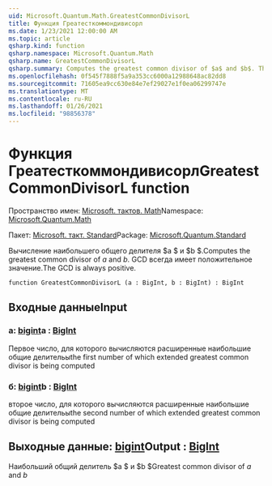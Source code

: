 ```yaml
---
uid: Microsoft.Quantum.Math.GreatestCommonDivisorL
title: Функция Греатесткоммондивисорл
ms.date: 1/23/2021 12:00:00 AM
ms.topic: article
qsharp.kind: function
qsharp.namespace: Microsoft.Quantum.Math
qsharp.name: GreatestCommonDivisorL
qsharp.summary: Computes the greatest common divisor of $a$ and $b$. The GCD is always positive.
ms.openlocfilehash: 0f545f7888f5a9a353cc6000a12988648ac82dd8
ms.sourcegitcommit: 71605ea9cc630e84e7ef29027e1f0ea06299747e
ms.translationtype: MT
ms.contentlocale: ru-RU
ms.lasthandoff: 01/26/2021
ms.locfileid: "98856378"
---
```

# <a name="greatestcommondivisorl-function"></a><span data-ttu-id="fe093-102">Функция Греатесткоммондивисорл</span><span class="sxs-lookup"><span data-stu-id="fe093-102">GreatestCommonDivisorL function</span></span>

<span data-ttu-id="fe093-103">Пространство имен: [Microsoft. тактов. Math](xref:Microsoft.Quantum.Math)</span><span class="sxs-lookup"><span data-stu-id="fe093-103">Namespace: [Microsoft.Quantum.Math](xref:Microsoft.Quantum.Math)</span></span>

<span data-ttu-id="fe093-104">Пакет: [Microsoft. такт. Standard](https://nuget.org/packages/Microsoft.Quantum.Standard)</span><span class="sxs-lookup"><span data-stu-id="fe093-104">Package: [Microsoft.Quantum.Standard](https://nuget.org/packages/Microsoft.Quantum.Standard)</span></span>


<span data-ttu-id="fe093-105">Вычисление наибольшего общего делителя $a $ и $b $.</span><span class="sxs-lookup"><span data-stu-id="fe093-105">Computes the greatest common divisor of $a$ and $b$.</span></span> <span data-ttu-id="fe093-106">GCD всегда имеет положительное значение.</span><span class="sxs-lookup"><span data-stu-id="fe093-106">The GCD is always positive.</span></span>

```qsharp
function GreatestCommonDivisorL (a : BigInt, b : BigInt) : BigInt
```


## <a name="input"></a><span data-ttu-id="fe093-107">Входные данные</span><span class="sxs-lookup"><span data-stu-id="fe093-107">Input</span></span>

### <a name="a--bigint"></a><span data-ttu-id="fe093-108">a: [bigint](xref:microsoft.quantum.lang-ref.bigint)</span><span class="sxs-lookup"><span data-stu-id="fe093-108">a : [BigInt](xref:microsoft.quantum.lang-ref.bigint)</span></span>

<span data-ttu-id="fe093-109">Первое число, для которого вычисляются расширенные наибольшие общие делительы</span><span class="sxs-lookup"><span data-stu-id="fe093-109">the first number of which extended greatest common divisor is being computed</span></span>


### <a name="b--bigint"></a><span data-ttu-id="fe093-110">б: [bigint](xref:microsoft.quantum.lang-ref.bigint)</span><span class="sxs-lookup"><span data-stu-id="fe093-110">b : [BigInt](xref:microsoft.quantum.lang-ref.bigint)</span></span>

<span data-ttu-id="fe093-111">второе число, для которого вычисляются расширенные наибольшие общие делительы</span><span class="sxs-lookup"><span data-stu-id="fe093-111">the second number of which extended greatest common divisor is being computed</span></span>



## <a name="output--bigint"></a><span data-ttu-id="fe093-112">Выходные данные: [bigint](xref:microsoft.quantum.lang-ref.bigint)</span><span class="sxs-lookup"><span data-stu-id="fe093-112">Output : [BigInt](xref:microsoft.quantum.lang-ref.bigint)</span></span>

<span data-ttu-id="fe093-113">Наибольший общий делитель $a $ и $b $</span><span class="sxs-lookup"><span data-stu-id="fe093-113">Greatest common divisor of $a$ and $b$</span></span>